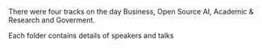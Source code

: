 There were four tracks on the day Business, Open Source AI, Academic & Research and Goverment.


Each folder contains details of speakers and talks
